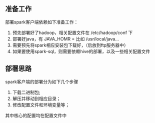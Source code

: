 ## 准备工作
部署spark客户端依赖如下准备工作：
1. 预先部署好了hadoop，相关配置文件在 /etc/hadoop/conf 下
2. 部署好java，有 JAVA_HOMR = 比如 /usr/local/java...
3. 需要预先将spark相应安装包下载好，（后放到ftp服务器中）
4. 如果要使用spark-sql，则需要依赖hive的部署，以及一些相关配置文件

## 部署思路
spark客户端的部署分为如下几个步骤
1. 下载二进制包;
2. 解压并移动到相应目录；
3. 修改配置文件和环境变量等；

其中核心的配置均在配置文件中
